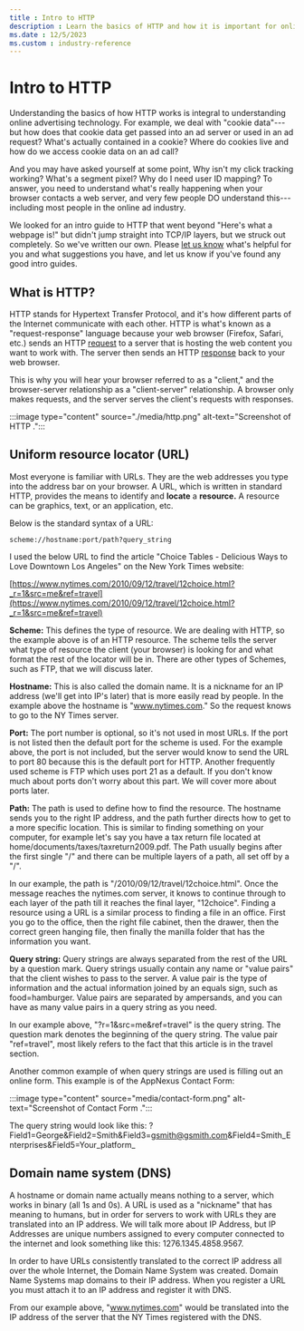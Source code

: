 ```yaml
---
title : Intro to HTTP
description : Learn the basics of HTTP and how it is important for online advertising.
ms.date : 12/5/2023
ms.custom : industry-reference
---
```



# Intro to HTTP

Understanding the basics of how HTTP works is integral to understanding
online advertising technology. For example, we deal with "cookie
data"---but how does that cookie data get passed into an ad server or
used in an ad request? What's actually contained in a cookie? Where do
cookies live and how do we access cookie data on an ad call?

And you may have asked yourself at some point, Why isn't my click
tracking working? What's a segment pixel? Why do I need user ID mapping?
To answer, you need to understand what's really happening when your
browser contacts a web server, and very few people DO understand
this---including most people in the online ad industry.

We looked for an intro guide to HTTP that went beyond "Here's what a
webpage is!" but didn't jump straight into TCP/IP layers, but we struck
out completely. So we've written our own. Please [let us
know](mailto:wiki@appnexus.com) what's helpful for you and what suggestions you have, and let
us know if you've found any good intro guides.

## What is HTTP?

HTTP stands for Hypertext Transfer Protocol, and it's how different
parts of the Internet communicate with each other. HTTP is what's known
as a "request-response" language because your web browser (Firefox,
Safari, etc.) sends an HTTP <u>request</u> to a server that is hosting
the web content you want to work with. The server then sends an HTTP
<u>response</u> back to your web browser.

This is why you will hear your browser referred to as a "client," and
the browser-server relationship as a "client-server" relationship. A
browser only makes requests, and the server serves the client's requests
with responses.

:::image type="content" source="./media/http.png" alt-text="Screenshot of HTTP .":::

## Uniform resource locator (URL)

Most everyone is familiar with URLs. They are the web addresses you type
into the address bar on your browser. A URL, which is written in
standard HTTP, provides the means to identify and **locate** a
**resource.** A resource can be graphics, text, or an application, etc.

Below is the standard syntax of a URL:

``` 
scheme://hostname:port/path?query_string
```
I used the below URL to find the article "Choice Tables - Delicious Ways
to Love Downtown Los Angeles" on the New York Times website:

[https://www.nytimes.com/2010/09/12/travel/12choice.html?_r=1&src=me&ref=travel](https://www.nytimes.com/2010/09/12/travel/12choice.html?_r=1&src=me&ref=travel)

**Scheme:** This defines the type of resource. We are dealing with HTTP,
so the example above is of an HTTP resource. The scheme tells the server
what type of resource the client (your browser) is looking for and what
format the rest of the locator will be in. There are other types of
Schemes, such as FTP, that we will discuss later.

**Hostname:** This is also called the domain name. It is a nickname for
an IP address (we'll get into IP's later) that is more easily read by
people. In the example above the hostname is "www.nytimes.com." So the
request knows to go to the NY Times server.

**Port:** The port number is optional, so it's not used in most URLs. If
the port is not listed then the default port for the scheme is used. For
the example above, the port is not included, but the server would know
to send the URL to port 80 because this is the default port for HTTP.
Another frequently used scheme is FTP which uses port 21 as a default.
If you don't know much about ports don't worry about this part. We will
cover more about ports later.

**Path:** The path is used to define how to find the resource. The
hostname sends you to the right IP address, and the path further directs
how to get to a more specific location. This is similar to finding
something on your computer, for example let's say you have a tax return
file located at home/documents/taxes/taxreturn2009.pdf. The Path usually
begins after the first single "/" and there can be multiple layers of a
path, all set off by a "/".

In our example, the path is "/2010/09/12/travel/12choice.html". Once the
message reaches the nytimes.com server, it knows to continue through to
each layer of the path till it reaches the final layer, "12choice".
Finding a resource using a URL is a similar process to finding a file in
an office. First you go to the office, then the right file cabinet, then
the drawer, then the correct green hanging file, then finally the
manilla folder that has the information you want.

**Query string:** Query strings are always separated from the rest of
the URL by a question mark. Query strings usually contain any name or
"value pairs" that the client wishes to pass to the server. A value pair
is the type of information and the actual information joined by an
equals sign, such as food=hamburger. Value pairs are separated by
ampersands, and you can have as many value pairs in a query string as
you need.

In our example above, "?r=1&src=me&ref=travel" is the query string. The
question mark denotes the beginning of the query string. The value pair
"ref=travel", most likely refers to the fact that this article is in the
travel section.

Another common example of when query strings are used is filling out an
online form. This example is of the AppNexus
Contact Form:

:::image type="content" source="media/contact-form.png" alt-text="Screenshot of Contact Form .":::

The query string would look like this:
?Field1=George&Field2=Smith&Field3=gsmith@gsmith.com&Field4=Smith_Enterprises&Field5=Your_platform\_

## Domain name system (DNS)

A hostname or domain name actually means nothing to a server, which
works in binary (all 1s and 0s). A URL is used as a "nickname" that has
meaning to humans, but in order for servers to work with URLs they are
translated into an IP address. We will talk more about IP Address, but
IP Addresses are unique numbers assigned to every computer connected to
the internet and look something like this: 1276.1345.4858.9567.

In order to have URLs consistently translated to the correct IP address
all over the whole Internet, the Domain Name System was created. Domain
Name Systems map domains to their IP address. When you register a URL
you must attach it to an IP address and register it with DNS.

From our example above, "www.nytimes.com" would be translated into the
IP address of the server that the NY Times registered with the DNS.
